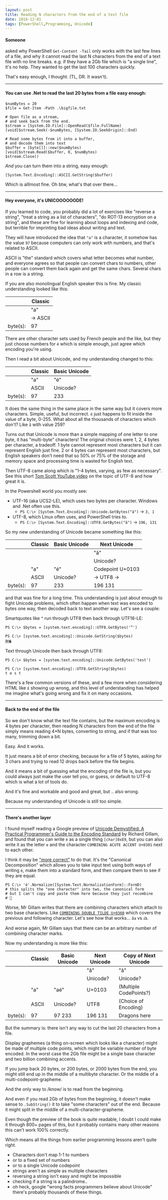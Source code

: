 ```yaml
---
layout: post
title: Reading N characters from the end of a text file
date: 2018-12-01
tags: [PowerShell,Programming, Unicode]
---
```


#### Someone

asked why PowerShell `Get-Content -Tail` only works with the last few lines of a file,
and why it cannot read the last N characters from the end of a text file with no line breaks.
e.g. if they have a 2Gb file which is "a single line", it's no help.
They wanted to get the last 100 characters quickly.

That's easy enough, I thought. (TL, DR. It wasn't).

<!-- more -->

---

#### You can use .Net to read the last 20 bytes from a file easy enough:

    $numBytes = 20
    $file = Get-Item -Path .\bigfile.txt

    # Open file as a stream, 
    # and seek back from the end.
    $stream = [System.IO.File]::OpenRead($file.FullName)
    [void]$stream.Seek(-$numBytes, [System.IO.SeekOrigin]::End)

    # Read some bytes from it into a buffer,
    # and decode them into text
    $buffer = [byte[]]::new($numBytes)
    [void]$stream.Read($buffer, 0, $numBytes)
    $stream.Close()
    
*And* you can turn them into a string, easy enough:

    [System.Text.Encoding]::ASCII.GetString($buffer)
    
Which is alllmost fine. Oh btw, what's that over there...

---

#### Hey everyone, it's UNICOOOOOODE!

If you learned to code, you probably did a lot of exercises like 
"reverse a string", "treat a string as a list of characters", 
"do ROT-13 encryption on a string", 
and these are fine for learning about loops and indexing and code,
but terrible for imprinting bad ideas about writing and text.

They will have introduced the idea that `"a"` is a character,
it somehow has the value `97` because computers can only work with numbers,
and that's related to ASCII.

ASCII is "the" standard which covers what letter becomes what number,
and everyone agrees so that people can convert chars to numbers,
other people can convert them back again and get the same chars.
Several chars in a row is a string.

If you are also monolingual English speaker this is fine.
My classic understanding looked like this:

|          | Classic |
|----------|---------|
|          | "a"     |
|          | -> ASCII|
| byte(s): | 97      |

There are other character sets used by French people and the like,
but they just choose numbers for `é` which is simple enough,
just agree which encoding you're using.

Then I read a bit about Unicode, and my understanding changed to this:

|          | Classic | Basic Unicode |
|----------|---------|---------------|
|          | "a"     | "é"           |
|          | ASCII   | Unicode?      |
| byte(s): | 97      | 233           |

It does the same thing in the same place in the same way but it covers more characters.
Simple, useful, but incorrect. `é` just happens to fit inside the value of a byte, 0-255. 
What about all the thousands of characters which don't? Like `ă` with value 259?

Turns out that Unicode is more than a simple mapping of one letter to one byte,
it has "multi-byte" characters! 
The original choices were 1, 2, 4 bytes per character, a tradeoff.
1 byte cannot represent most characters but it can represent English just fine.
2 or 4 bytes can represent most characters, but English speakers don't need that
so 50% or 75% of the storage and memory space and processing time is wasted for English text.

Then UTF-8 came along which is "1-4 bytes, varying, as few as necessary".
See this short [Tom Scott YouTube video](https://www.youtube.com/watch?v=MijmeoH9LT4) 
on the topic of UTF-8 and how great it is.

In the Powershell world you mostly see:

 - UTF-16 (aka UCS2-LE), which uses two bytes per character. Windows and .Net often use this.
   - `PS C:\> [System.Text.Encoding]::Unicode.GetBytes("ă")` -> `3, 1`
 - UTF-8, which Linux often uses, and PowerShell tries to.
   - `PS C:\> [System.Text.Encoding]::UTF8.GetBytes("ă")` -> `196, 131`
 
So my new understanding of Unicode became something like this:

|          | Classic | Basic Unicode | Next Unicode |
|----------|---------|---------------|--------------|
|          |         |               | "ă"          |
|          |         |               | Unicode?     |
|          | "a"     | "é"           | Codepoint U+0103|
|          | ASCII   | Unicode?      | -> UTF8  ->  |
| byte(s): | 97      | 233           | 196 131      |

and that was fine for a long time. 
This understanding is just about enough to fight Unicode problems, 
which often happen when text was encoded to bytes one way,
then decoded back to text another way. Let's see a couple:

Smartquotes like `“` run through UTF8 then back through UTF16-LE:

    PS C:\> $bytes = [system.text.encoding]::UTF8.GetBytes('“')
    
    PS C:\> [system.text.encoding]::Unicode.GetString($bytes)
    胢�

Text through Unicode then back through UTF8:

    PS C:\> $bytes = [system.text.encoding]::Unicode.GetBytes('test')
    
    PS C:\> [system.text.encoding]::UTF8.GetString($bytes)
    t e s t 

There's a few common versions of these, 
and a few more when considering HTML like `£` showing up wrong, 
and this level of understanding has helped me imagine what's going wrong and fix it on many occasions.

---

#### Back to the end of the file

So we don't know what the text file contains, 
but the maximum encoding is 4 bytes per character,
then reading N characters from the end of the file simply means reading 4*N bytes,
converting to string, and if that was too many, trimming down a bit.

Easy. And it works.

It just means a bit of error checking, because for a file of 5 bytes, 
asking for 3 chars and trying to read 12 drops back before the file begins.

And it means a bit of guessing what the encoding of the file is,
but you could always just make the user tell you, 
or guess, or default to UTF-8 which is what a lot of tools do.

And it's fine and workable and good and great, but .. also wrong.

Because my understanding of Unicode is still too simple. 

---

#### There's another layer

I found myself reading a Google preview of [Unicode Demystified: A Practical Programmer's Guide to the Encoding Standard](https://books.google.co.uk/books/about/Unicode_Demystified.html)
by Richard Gillam, and found that you can write `é` as a single thing `[char]0xE9`,
but you can also write it as the letter `e` and the character
`COMBINING ACUTE ACCENT U+0301` next to each other.

I think it may be ["more correct"](http://unicode.org/reports/tr15/#Norm_Forms) to do that. 
It's the "Canonical Decomposition" which allows you to take input text using
both ways of writing `é`, make them into a standard form,
and then compare them to see if they are equal.

    PS C:\> 'é'.Normalize([System.Text.NormalizationForm]::FormD)
    # this splits the "one character" into two, the canonical form
    # but I can't copy and paste them here because they just recombine
    # 🤷

Worse, Mr Gillam writes that there are combining characters which attach to two base characters.
Like [`COMBINING DOUBLE TILDE U+0360`](https://www.fileformat.info/info/unicode/char/0360/index.htm)
which covers the previous and following character. Let's see how that works... `ãa` vs `a͠a`.

And worse again, Mr Gillam says that there can be an arbitrary number of combining character marks.

Now my understanding is more like this:

|          | Classic | Basic Unicode | Next Unicode | Copy of Next Unicode   |
|----------|---------|---------------|--------------|------------------------|
|          |         |               | "ă"          | "ă"                    |
|          |         |               | Unicode?     | Unicode?               |
|          | "a"     | "aé"          | U+0103       | (Multiple CodePoints?) |
|          | ASCII   | Unicode?      | UTF8         | (Choice of Encoding)   |
| byte(s): | 97      | 97 233        | 196 131      | Dragons here           |


But the summary is: there isn't any way to cut the last 20 characters from a file.

Display graphemes (a thing on-screen which looks like a character) might be made
of multiple code points, which might be variable number of byte encoded. 
In the worst case the 2Gb file might be a single base character and two billion combining accents.

If you jump back 20 bytes, or 200 bytes, or 2000 bytes from the end, 
you might still end up in the middle of a multibyte character.
Or the middle of a multi-codepoint-grapheme.

And the only way to /know/ is to read from the beginning.

And even if you read 2Gb of bytes from the beginning,
it doesn't make sense to `.SubString()` it to take "some characters"
out of the end. Because it might split in the middle of a multi-character-grapheme.

Even though the preview of the book is quite readable, 
I doubt I could make it through 800+ pages of this,
but it probably contains many other reasons this can't work 100% correctly.

Which means all the things from earlier programming lessons aren't quite right.

- Characters don't map 1-1 to numbers
- or to a fixed set of numbers
- or to a single Unicode codepoint
- strings aren't as simple as multiple characters
- reversing a string isn't easy and might be impossible
- checking if a string is a palindrome..
- oh heck, google "wrong facts programmers believe about Unicode" there's probably thousands of these things.


